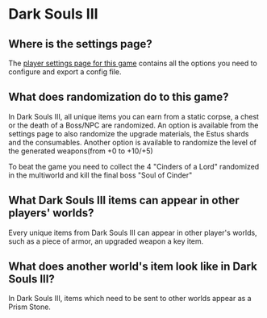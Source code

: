 # Dark Souls III

## Where is the settings page?

The [player settings page for this game](../player-settings) contains all the options you need to configure and export a
config file.

## What does randomization do to this game?

In Dark Souls III, all unique items you can earn from a static corpse, a chest or the death of a Boss/NPC are
randomized.
An option is available from the settings page to also randomize the upgrade materials, the Estus shards and the
consumables.
Another option is available to randomize the level of the generated weapons(from +0 to +10/+5)

To beat the game you need to collect the 4 "Cinders of a Lord" randomized in the multiworld
and kill the final boss "Soul of Cinder"

## What Dark Souls III items can appear in other players' worlds?

Every unique items from Dark Souls III can appear in other player's worlds, such as a piece of armor, an upgraded weapon
a key item.

## What does another world's item look like in Dark Souls III?

In Dark Souls III, items which need to be sent to other worlds appear as a Prism Stone.